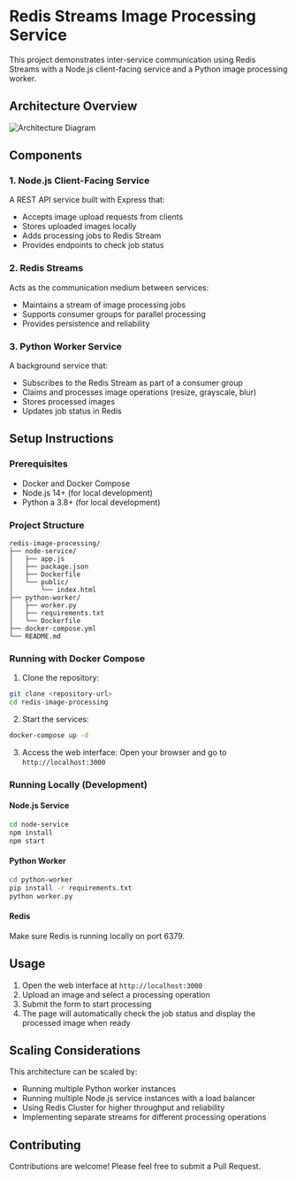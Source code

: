 # Redis Streams Image Processing Service

This project demonstrates inter-service communication using Redis Streams with a Node.js client-facing service and a Python image processing worker.

## Architecture Overview

![Architecture Diagram](https://mermaid.ink/img/pako:eNptUc1qwzAMfhWhuXhQ6Ba2Q1l32GGDwUK30wxj1G4RjZ3FckkJ4XcfSUrb0YMtf_r0Wxai9R6FEQGI1hZt90QvA9mzVr0-eDJ0hx3lmYC10XzAbSvgeYkzX8AwbGbzBWzBwkwQAj3pPEFUTHjXBPVhjdmGCXYZeQKuSE46KGWNhxkM3CwWG0Gag9qJPnPBpzL_15uf8xUUQSXDlWzWPuoSF-Xc-3g9tKZLOSZlAYZrFJmkZU7l_J1FVgzTLPvkAcJO4HMcTGFvGE9R-hYm2UuCf4yvUSKdm9TpFjyO-oy0L7I_O5B2fVX7A89Nzr2QaeSP-9RzA_mUd7EIU30fXLdW3YXF5GnwfGNuYELVejDZVP8CgOKHtw)

## Components

### 1. Node.js Client-Facing Service

A REST API service built with Express that:

- Accepts image upload requests from clients
- Stores uploaded images locally
- Adds processing jobs to Redis Stream
- Provides endpoints to check job status

### 2. Redis Streams

Acts as the communication medium between services:

- Maintains a stream of image processing jobs
- Supports consumer groups for parallel processing
- Provides persistence and reliability

### 3. Python Worker Service

A background service that:

- Subscribes to the Redis Stream as part of a consumer group
- Claims and processes image operations (resize, grayscale, blur)
- Stores processed images
- Updates job status in Redis

## Setup Instructions

### Prerequisites

- Docker and Docker Compose
- Node.js 14+ (for local development)
- Python a 3.8+ (for local development)

### Project Structure

```
redis-image-processing/
├── node-service/
│   ├── app.js
│   ├── package.json
│   ├── Dockerfile
│   └── public/
│       └── index.html
├── python-worker/
│   ├── worker.py
│   ├── requirements.txt
│   └── Dockerfile
├── docker-compose.yml
└── README.md
```

### Running with Docker Compose

1. Clone the repository:

```bash
git clone <repository-url>
cd redis-image-processing
```

2. Start the services:

```bash
docker-compose up -d
```

3. Access the web interface:
   Open your browser and go to `http://localhost:3000`

### Running Locally (Development)

#### Node.js Service

```bash
cd node-service
npm install
npm start
```

#### Python Worker

```bash
cd python-worker
pip install -r requirements.txt
python worker.py
```

#### Redis

Make sure Redis is running locally on port 6379.

## Usage

1. Open the web interface at `http://localhost:3000`
2. Upload an image and select a processing operation
3. Submit the form to start processing
4. The page will automatically check the job status and display the processed image when ready

## Scaling Considerations

This architecture can be scaled by:

- Running multiple Python worker instances
- Running multiple Node.js service instances with a load balancer
- Using Redis Cluster for higher throughput and reliability
- Implementing separate streams for different processing operations

## Contributing

Contributions are welcome! Please feel free to submit a Pull Request.
